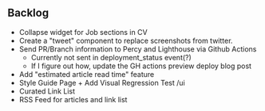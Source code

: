 ## Backlog

- Collapse widget for Job sections in CV
- Create a "tweet" component to replace screenshots from twitter.
- Send PR/Branch information to Percy and Lighthouse via Github Actions
  - Currently not sent in deployment_status event(?)
  - If I figure out how, update the GH actions preview deploy blog post
- Add "estimated article read time" feature
- Style Guide Page + Add Visual Regression Test /ui
- Curated Link List
- RSS Feed for articles and link list
